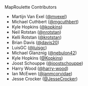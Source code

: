 MapRoulette Contributors

* Martijn Van Exel ([@mvexel](https://github.com/mvexel))
* Michael Cuthbert ([@mgcuthbert](https://github.com/mgcuthbert))
* Kyle Hopkins ([@kopkins](https://github.com/Kopkins))
* Neil Rotstan ([@nrotstan](https://github.com/nrotstan))
* Kelli Rotstan ([@krotstan](https://github.com/krotstan))
* Brian Davis ([@davis20](https://github.com/davis20))
* LuisGC ([@luisgc](https://github.com/luisgc))
* Michael Glanznig ([@nebulon42](https://github.com/nebulon42))
* Kyle Hopkins ([@Kopkins](https://github.com/Kopkins))
* Joost Schouppe ([@joostschouppe](https://github.com/joostschouppe))
* Harry Wood ([@harry-wood](https://github.com/harry-wood))
* Ian McEwen ([@ianmcorvidae](https://github.com/ianmcorvidae))
* Jesse Crocker ([@JesseCrocker](https://github.com/JesseCrocker))
